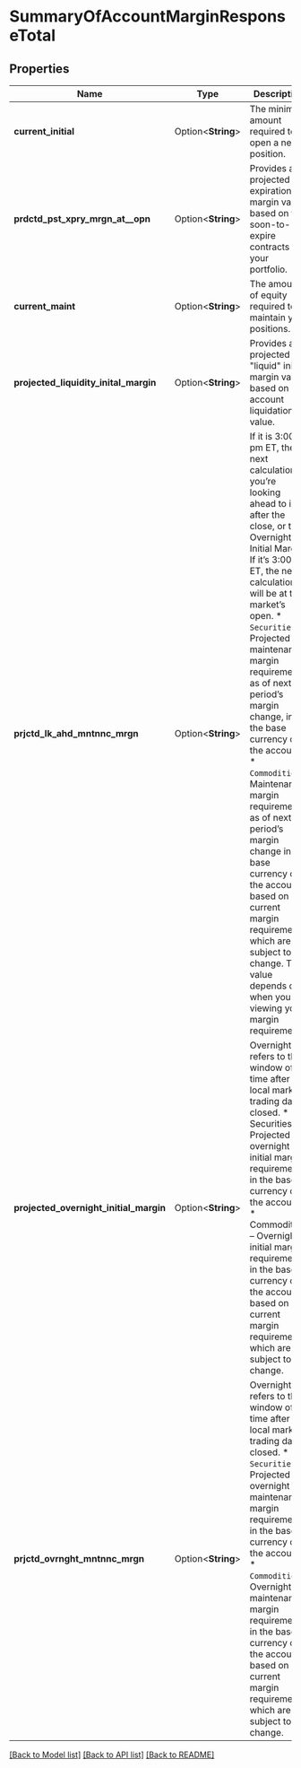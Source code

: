 # SummaryOfAccountMarginResponseTotal

## Properties

Name | Type | Description | Notes
------------ | ------------- | ------------- | -------------
**current_initial** | Option<**String**> | The minimum amount required to open a new position. | [optional]
**prdctd_pst_xpry_mrgn_at__opn** | Option<**String**> | Provides a projected “at expiration” margin value based on the soon-to-expire contracts in your portfolio. | [optional]
**current_maint** | Option<**String**> | The amount of equity required to maintain your positions. | [optional]
**projected_liquidity_inital_margin** | Option<**String**> | Provides a projected \"liquid\" initial margin value based on account liquidation value. | [optional]
**prjctd_lk_ahd_mntnnc_mrgn** | Option<**String**> | If it is 3:00 pm ET, the next calculation you’re looking ahead to is after the close, or the Overnight Initial Margin. If it’s 3:00 am ET, the next calculation will be at the market’s open.  * `Securities` – Projected maintenance margin requirement as of next period’s margin change, in the base currency of the account.   * `Commodities` – Maintenance margin requirement as of next period’s margin change in the base currency of the account based on current margin requirements, which are subject to change. This value depends on when you are viewing your margin requirements.  | [optional]
**projected_overnight_initial_margin** | Option<**String**> | Overnight refers to the window of time after the local market trading day is closed.    * Securities – Projected overnight initial margin requirement in the base currency of the account.    * Commodities – Overnight initial margin requirement in the base currency of the account based on current margin requirements, which are subject to change.  | [optional]
**prjctd_ovrnght_mntnnc_mrgn** | Option<**String**> | Overnight refers to the window of time after the local market trading day is closed.    * `Securities` – Projected overnight maintenance margin requirement in the base currency of the account.    * `Commodities` – Overnight maintenance margin requirement in the base currency of the account based on current margin requirements, which are subject to change.  | [optional]

[[Back to Model list]](../README.md#documentation-for-models) [[Back to API list]](../README.md#documentation-for-api-endpoints) [[Back to README]](../README.md)
